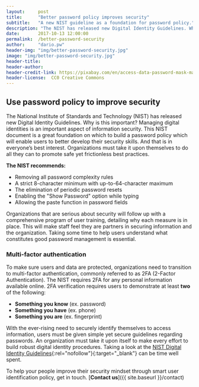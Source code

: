 ```yaml
---
layout:     post
title:      "Better password policy improves security"
subtitle:   "A new NIST guideline as a foundation for password policy."
description: "The NIST has released new Digital Identity Guidelines. Why is it important? Understanding digital identities helps staff develop their security awareness."
date:       2017-10-13 12:00:00
permalink:  /better-password-security
author:     "dario.pw"
header-img: "img/better-password-security.jpg"
image: "img/better-password-security.jpg"
header-title:
header-author:
header-credit-link: https://pixabay.com/en/access-data-password-mask-matrix-694539/
header-license:  CC0 Creative Commons
---
```

## Use password policy to improve security
The National Institute of Standards and Technology (NIST) has released new Digital Identity Guidelines. Why is this important? Managing digital identities is an important aspect of information security. This NIST document is a great foundation on which to build a password policy which will enable users to better develop their security skills. And that is in everyone’s best interest. Organizations must take it upon themselves to do all they can to promote safe yet frictionless best practices.

**The NIST recommends:**

* Removing all password complexity rules
* A strict 8-character minimum with up-to-64-character maximum
* The elimination of periodic password resets
* Enabling the "Show Password" option while typing
* Allowing the paste function in password fields

Organizations that are serious about security will follow up with a comprehensive program of user training, detailing why each measure is in place. This will make staff feel they are partners in securing information and the organization. Taking some time to help users understand what constitutes good password management is essential.

### Multi-factor authentication
To make sure users and data are protected, organizations need to transition to multi-factor authentication, commonly referred to as 2FA (2-Factor Authentication). The NIST requires 2FA for any personal information available online. 2FA verification requires users to demonstrate at least **two** of the following:  

* **Something you know** (ex. password)
* **Something you have** (ex. phone)
* **Something you are** (ex. fingerprint)

With the ever-rising need to securely identify themselves to access information, users must be given simple yet secure guidelines regarding passwords. An organization must take it upon itself to make every effort to build robust digital identity procedures. Taking a look at the [NIST Digital Identity Guidelines](https://pages.nist.gov/800-63-3/sp800-63-3.html){:rel="nofollow"}{:target="_blank"} can be time well spent.

To help your people improve their security mindset through smart user identification policy, get in touch. [**Contact us**]({{ site.baseurl }}/contact)
